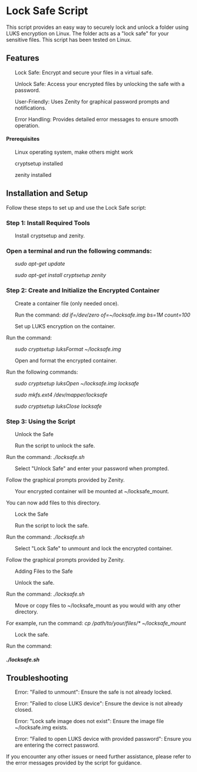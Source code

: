 <b><h1>Lock Safe Script</h1></b>

This script provides an easy way to securely lock and unlock a folder using LUKS encryption on Linux. The folder acts as a "lock safe" for your sensitive files. This script has been tested on Linux.

<h2>Features</h2>

<ul>Lock Safe: Encrypt and secure your files in a virtual safe.</ul>
<ul>Unlock Safe: Access your encrypted files by unlocking the safe with a password.</ul>
<ul>User-Friendly: Uses Zenity for graphical password prompts and notifications.</ul>
<ul>Error Handling: Provides detailed error messages to ensure smooth operation.</ul>
<h4>Prerequisites</h4>
<ul>Linux operating system, make others might work</ul>
<ul>cryptsetup installed</ul>
<ul>zenity installed</ul>


<h2>Installation and Setup</h2>
Follow these steps to set up and use the Lock Safe script:

<h3>Step 1: Install Required Tools</h3>
<ul>Install cryptsetup and zenity.</ul>
<h3>Open a terminal and run the following commands:</h3>
<ul><i>sudo apt-get update</i></ul>
<ul><i>sudo apt-get install cryptsetup zenity</i></ul>

<h3>Step 2: Create and Initialize the Encrypted Container</h3>
<ul>Create a container file (only needed once).</ul>
<ul>Run the command: <i>dd if=/dev/zero of=~/locksafe.img bs=1M count=100</i></ul>
<ul>Set up LUKS encryption on the container.</ul>

Run the command: 
<ul><i>sudo cryptsetup luksFormat ~/locksafe.img</i></ul>
<ul>Open and format the encrypted container.</ul>

Run the following commands:
<ul><i>sudo cryptsetup luksOpen ~/locksafe.img locksafe</i></ul>
<ul><i>sudo mkfs.ext4 /dev/mapper/locksafe</i></ul>
<ul><i>sudo cryptsetup luksClose locksafe</i></ul>

<h3>Step 3: Using the Script</h3>
<ul>Unlock the Safe</ul>
<ul>Run the script to unlock the safe.</ul>

Run the command: <i>./locksafe.sh</i>
<ul>Select "Unlock Safe" and enter your password when prompted.</ul>

Follow the graphical prompts provided by Zenity.
<ul>Your encrypted container will be mounted at ~/locksafe_mount.</ul>

You can now add files to this directory.
<ul>Lock the Safe</ul>
<ul>Run the script to lock the safe.</ul>

Run the command: <i>./locksafe.sh</i>
<ul>Select "Lock Safe" to unmount and lock the encrypted container.</ul>

Follow the graphical prompts provided by Zenity.
<ul>Adding Files to the Safe</ul>
<ul>Unlock the safe.</ul>

Run the command: <i>./locksafe.sh</i>
<ul>Move or copy files to ~/locksafe_mount as you would with any other directory.</ul>

For example, run the command:<i> cp /path/to/your/files/* ~/locksafe_mount</i>
<ul>Lock the safe.</ul>

Run the command:<h4><i>./locksafe.sh</i></h4>

<h2>Troubleshooting</h2>
<ul>Error: "Failed to unmount": Ensure the safe is not already locked.</ul>
<ul>Error: "Failed to close LUKS device": Ensure the device is not already closed.</ul>
<ul>Error: "Lock safe image does not exist": Ensure the image file ~/locksafe.img exists.</ul>
<ul>Error: "Failed to open LUKS device with provided password": Ensure you are entering the correct password.</ul>
    
If you encounter any other issues or need further assistance, please refer to the error messages provided by the script for guidance.
